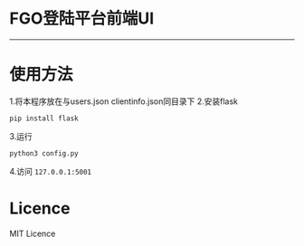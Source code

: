 # FGO登陆平台前端UI

---

# 使用方法

1.将本程序放在与users.json clientinfo.json同目录下
2.安装flask
```
pip install flask
```
3.运行
```
python3 config.py
```
4.访问 `127.0.0.1:5001`


# Licence

MIT Licence